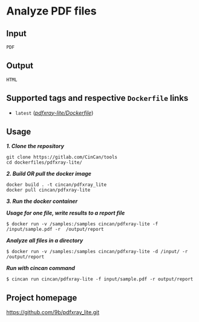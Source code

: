 # Analyze PDF files

## Input

```
PDF
```

## Output

```
HTML
```

## Supported tags and respective `Dockerfile` links
* `latest` 
([*pdfxray-lite/Dockerfile*](https://gitlab.com/CinCan/tools/blob/master/pdfxray-lite/Dockerfile))

## Usage

***1. Clone the repository***

```
git clone https://gitlab.com/CinCan/tools
cd dockerfiles/pdfxray-lite/
```

***2. Build OR pull the docker image*** 

```
docker build . -t cincan/pdfxray_lite
docker pull cincan/pdfxray-lite
```

***3. Run the docker container***

***Usage for one file, write results to a report file***  

`$ docker run -v /samples:/samples cincan/pdfxray-lite -f /input/sample.pdf -r 
/output/report`  

***Analyze all files in a directory***  

`$ docker run -v /samples:/samples cincan/pdfxray-lite -d /input/ -r /output/report`

***Run with cincan command***

`$ cincan run cincan/pdfxray-lite -f input/sample.pdf -r output/report`

## Project homepage

https://github.com/9b/pdfxray_lite.git
